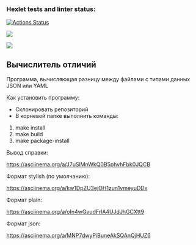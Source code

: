 ### Hexlet tests and linter status:
[![Actions Status](https://github.com/JLesn/python-project-50/actions/workflows/hexlet-check.yml/badge.svg)](https://github.com/JLesn/python-project-50/actions)

<a href="https://codeclimate.com/github/JLesn/python-project-50/maintainability"><img src="https://api.codeclimate.com/v1/badges/270ec1a2a51aa36099dc/maintainability" /></a>

<a href="https://codeclimate.com/github/JLesn/python-project-50/test_coverage"><img src="https://api.codeclimate.com/v1/badges/270ec1a2a51aa36099dc/test_coverage" /></a>

## Вычислитель отличий

Программа, вычисляющая разницу между файлами с типами данных JSON или YAML

Как установить программу:
* Склонировать репозиторий
* В корневой папке выполнить команды:
1. make install
2. make build
3. make package-install

Вывод справки:

https://asciinema.org/a/J7uSlMnWkQ0B5phvhFbk0JQCB

Формат stylish (по умолчанию):

https://asciinema.org/a/kw1DpZU3ejOH1zun1vmeyuDDx

Формат plain:

https://asciinema.org/a/oIn4wGvudFrlA4UJdJhGCXtt9

Формат json:

https://asciinema.org/a/MNP7dwyPiBuneAkSQAnQjHUZ6
